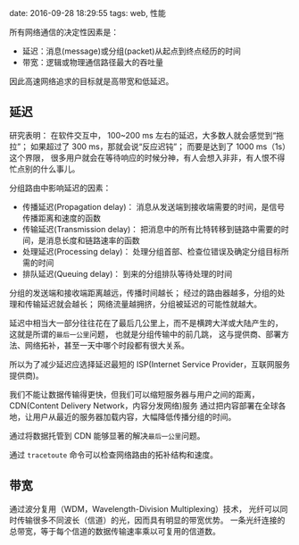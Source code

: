 date: 2016-09-28 18:29:55
tags: web, 性能


所有网络通信的决定性因素是：

* 延迟：消息(message)或分组(packet)从起点到终点经历的时间
* 带宽：逻辑或物理通信路径最大的吞吐量

因此高速网络追求的目标就是高带宽和低延迟。


## 延迟

研究表明：
在软件交互中，
100~200 ms 左右的延迟，大多数人就会感觉到“拖拉”；
如果超过了 300 ms，那就会说“反应迟钝”；
而要是达到了 1000 ms（1s）这个界限，
很多用户就会在等待响应的时候分神，有人会想入非非，有人恨不得忙点别的什么事儿。

分组路由中影响延迟的因素：

* 传播延迟(Propagation delay)：
  消息从发送端到接收端需要的时间，是信号传播距离和速度的函数
* 传输延迟(Transmission delay)：
  把消息中的所有比特转移到链路中需要的时间，是消息长度和链路速率的函数
* 处理延迟(Processing delay)：
  处理分组首部、检查位错误及确定分组目标所需的时间
* 排队延迟(Queuing delay)：
  到来的分组排队等待处理的时间

分组的发送端和接收端距离越远，传播时间越长；
经过的路由器越多，分组的处理和传输延迟就会越长；
网络流量越拥挤，分组被延迟的可能性就越大。

延迟中相当大一部分往往花在了最后几公里上，而不是横跨大洋或大陆产生的，
这就是所谓的`最后一公里`问题，
也就是分组传输中的前几跳，
这与提供商、部署方法、网络拓补，甚至一天中哪个时段都有很大关系。

所以为了减少延迟应选择延迟最短的 ISP(Internet Service Provider，互联网服务提供商)。

我们不能让数据传输得更快，但我们可以缩短服务器与用户之间的距离，
CDN(Content Delivery Network，内容分发网络)服务
通过把内容部署在全球各地，让用户从最近的服务器加载内容，大幅降低传播分组的时间。

通过将数据托管到 CDN 能够显著的解决`最后一公里`问题。

通过 `tracetoute` 命令可以检查网络路由的拓补结构和速度。


## 带宽

通过波分复用（WDM，Wavelength-Division Multiplexing）技术，
光纤可以同时传输很多不同波长（信道）的光，因而具有明显的带宽优势。
一条光纤连接的总带宽，等于每个信道的数据传输速率乘以可复用的信道数。
